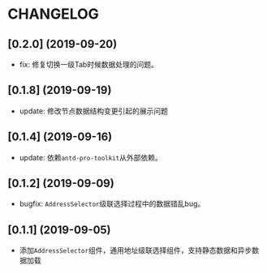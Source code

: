 # CHANGELOG



## [0.2.0] (2019-09-20)
  - fix: 修复切换一级Tab时候数据处理的问题。

## [0.1.8] (2019-09-19)
  - update: 修改节点数据结构变更引起的展示问题


## [0.1.4] (2019-09-16)
  - update: 依赖`antd-pro-toolkit`从外部依赖。

## [0.1.2] (2019-09-09)
  - bugfix: `AddressSelector`级联选择过程中的数据错乱bug。

## [0.1.1] (2019-09-05)
  - 添加`AddressSelector`组件，通用地址级联选择组件，支持静态数据和异步数据加载
 
